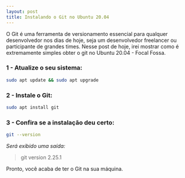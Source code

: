 ```yaml
---
layout: post
title: Instalando o Git no Ubuntu 20.04
---
```


O Git é uma ferramenta de versionamento essencial para qualquer desenvolvedor nos dias de hoje, seja um desenvolvedor freelancer ou participante de grandes times. Nesse post de hoje, irei mostrar como é extremamente simples obter o git no Ubuntu 20.04 - Focal Fossa.

### 1 - Atualize o seu sistema:

```bash
sudo apt update && sudo apt upgrade
```

### 2 - Instale o Git:
```bash
sudo apt install git
```

### 3 - Confira se a instalação deu certo:
```bash
git --version
```
*Será exibido uma saída:*
>git version 2.25.1

Pronto, você acaba de ter o Git na sua máquina.